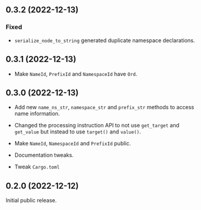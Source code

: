 ## 0.3.2 (2022-12-13)

### Fixed

- `serialize_node_to_string` generated duplicate namespace declarations.

## 0.3.1 (2022-12-13)

- Make `NameId`, `PrefixId` and `NamespaceId` have `Ord`.

## 0.3.0 (2022-12-13)

- Add new `name_ns_str`, `namespace_str` and `prefix_str` methods to access
  name information.

- Changed the processing instruction API to not use `get_target` and
  `get_value` but instead to use `target()` and `value()`.

- Make `NameId`, `NamespaceId` and `PrefixId` public.

- Documentation tweaks.

- Tweak `Cargo.toml`

## 0.2.0 (2022-12-12)

Initial public release.
